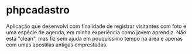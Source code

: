 # phpcadastro
Aplicação que desenvolvi com finalidade de registrar visitantes com foto e uma espécie de agenda, em minha experiência como jovem aprendiz. Não está "clean",
mas fiz sem ajuda em pouquíssimo tempo na área e apenas com umas apostilas antigas emprestadas.
